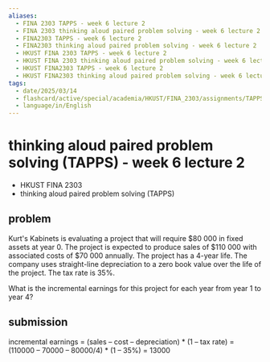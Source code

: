 ```yaml
---
aliases:
  - FINA 2303 TAPPS - week 6 lecture 2
  - FINA 2303 thinking aloud paired problem solving - week 6 lecture 2
  - FINA2303 TAPPS - week 6 lecture 2
  - FINA2303 thinking aloud paired problem solving - week 6 lecture 2
  - HKUST FINA 2303 TAPPS - week 6 lecture 2
  - HKUST FINA 2303 thinking aloud paired problem solving - week 6 lecture 2
  - HKUST FINA2303 TAPPS - week 6 lecture 2
  - HKUST FINA2303 thinking aloud paired problem solving - week 6 lecture 2
tags:
  - date/2025/03/14
  - flashcard/active/special/academia/HKUST/FINA_2303/assignments/TAPPS/week_6_lecture_2
  - language/in/English
---
```


# thinking aloud paired problem solving (TAPPS) - week 6 lecture 2

- HKUST FINA 2303
- thinking aloud paired problem solving (TAPPS)

## problem

Kurt's Kabinets is evaluating a project that will require \$80&nbsp;000 in fixed assets at year 0. The project is expected to produce sales of \$110&nbsp;000 with associated costs of \$70&nbsp;000 annually. The project has a 4-year life. The company uses straight-line depreciation to a zero book value over the life of the project. The tax rate is 35%.

What is the incremental earnings for this project for each year from year 1 to year 4?

## submission

incremental earnings = \(sales – cost – depreciation\) \* \(1 – tax rate\) = \(110000 – 70000 – 80000/4\) \* \(1 – 35%\) = 13000
